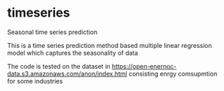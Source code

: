 # timeseries
Seasonal time series prediction


This is a time series prediction method based multiple linear regression model which captures the seasonality of data

The code is tested on the dataset in https://open-enernoc-data.s3.amazonaws.com/anon/index.html consisting enrgy comsupmtion for some industries 
